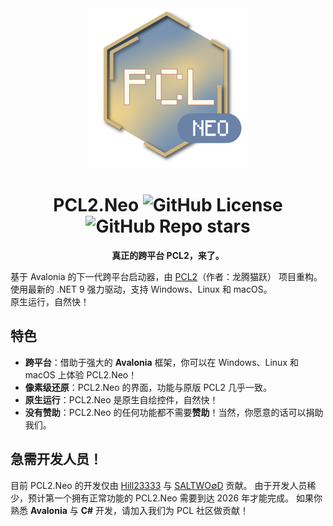 <div align=center>

<img alt="Logo" src="/Assets/Icon.png" width="256" height="256">

# PCL2.Neo ![GitHub License](https://img.shields.io/github/license/PCL-Community/PCL2.Neo) ![GitHub Repo stars](https://img.shields.io/github/stars/PCL-Community/PCL2.Neo)

**真正的跨平台 PCL2，来了。**

</div>

基于 Avalonia 的下一代跨平台启动器，由 [PCL2](https://github.com/Hex-Dragon/PCL2)（作者：龙腾猫跃） 项目重构。\
使用最新的 .NET 9 强力驱动，支持 Windows、Linux 和 macOS。\
原生运行，自然快！

## 特色
- **跨平台**：借助于强大的 **Avalonia** 框架，你可以在 Windows、Linux 和 macOS 上体验 PCL2.Neo！
- **像素级还原**：PCL2.Neo 的界面，功能与原版 PCL2 几乎一致。
- **原生运行**：PCL2.Neo 是原生自绘控件，自然快！
- **没有赞助**：PCL2.Neo 的任何功能都不需要**赞助**！当然，你愿意的话可以捐助我们。

## 急需开发人员！
目前 PCL2.Neo 的开发仅由 [Hill23333](https://github.com/Hill23333) 与 [SALTWO∅D](https://github.com/SALTWOOD) 贡献。
由于开发人员稀少，预计第一个拥有正常功能的 PCL2.Neo 需要到达 2026 年才能完成。
如果你熟悉 **Avalonia** 与 **C#** 开发，请加入我们为 PCL 社区做贡献！
